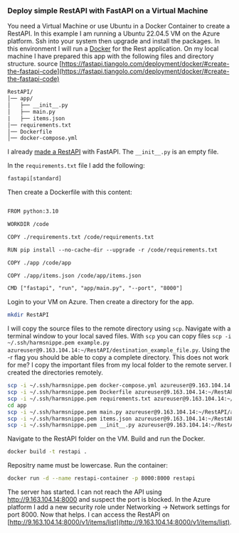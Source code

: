 ### Deploy simple RestAPI with FastAPI on a Virtual Machine

You need a Virtual Machine or use Ubuntu in a Docker Container to create a RestAPI. In this example I am running a Ubuntu 
22.04.5 VM on the Azure platform. Ssh into your system then upgrade and install the packages. In this environment I will run a [Docker](../Azure_Virtual_Machine/Docker_on_Ubuntu.md) for the Rest application. On my local machine I have prepared this app with the following files and directory structure. source [https://fastapi.tiangolo.com/deployment/docker/#create-the-fastapi-code](https://fastapi.tiangolo.com/deployment/docker/#create-the-fastapi-code)

```txt
RestAPI/
│── app/
│   ├── __init__.py
│   ├── main.py
|   ├── items.json
│── requirements.txt
│── Dockerfile
│── docker-compose.yml

```

I already [made a RestAPI](./README.md) with FastAPI. The `__init__.py` is an empty file.

In the `requirements.txt` file I add the following:

```txt
fastapi[standard]
```

Then create a Dockerfile with this content:

```txt

FROM python:3.10

WORKDIR /code

COPY ./requirements.txt /code/requirements.txt

RUN pip install --no-cache-dir --upgrade -r /code/requirements.txt

COPY ./app /code/app

COPY ./app/items.json /code/app/items.json

CMD ["fastapi", "run", "app/main.py", "--port", "8000"]
```

Login to your VM on Azure. Then create a directory for the app.

```bash
mkdir RestAPI
```

 I will copy the source files to the remote directory using `scp`. Navigate with a terminal window to your local saved files. With `scp` you can copy files `scp -i ~/.ssh/harmsnippe.pem example.py azureuser@9.163.104.14:~/RestAPI/destination_example_file.py`. Using the -r flag you should be able to copy a complete directory. This does not work for me? I copy the important files from my local folder to the remote server. I created the directories remotely.

```bash
scp -i ~/.ssh/harmsnippe.pem docker-compose.yml azureuser@9.163.104.14:~/RestAPI
scp -i ~/.ssh/harmsnippe.pem Dockerfile azureuser@9.163.104.14:~/RestAPI
scp -i ~/.ssh/harmsnippe.pem requirements.txt azureuser@9.163.104.14:~/RestAPI
cd app
scp -i ~/.ssh/harmsnippe.pem main.py azureuser@9.163.104.14:~/RestAPI/app
scp -i ~/.ssh/harmsnippe.pem items.json azureuser@9.163.104.14:~/RestAPI/app
scp -i ~/.ssh/harmsnippe.pem __init__.py azureuser@9.163.104.14:~/RestAPI/app
```

Navigate to the RestAPI folder on the VM. Build and run the Docker.

```bash
docker build -t restapi .
```

Repositry name must be lowercase. Run the container:

```bash
docker run -d --name restapi-container -p 8000:8000 restapi
```

The server has started. I can not reach the API using http://9.163.104.14:8000 and suspect the port is blocked. In the Azure platform I add a new security role under Networking -> Network settings for port 8000. Now that helps. I can access the RestAPI on [http://9.163.104.14:8000/v1/items/list](http://9.163.104.14:8000/v1/items/list).
